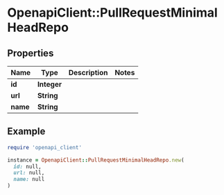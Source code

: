 # OpenapiClient::PullRequestMinimalHeadRepo

## Properties

| Name | Type | Description | Notes |
| ---- | ---- | ----------- | ----- |
| **id** | **Integer** |  |  |
| **url** | **String** |  |  |
| **name** | **String** |  |  |

## Example

```ruby
require 'openapi_client'

instance = OpenapiClient::PullRequestMinimalHeadRepo.new(
  id: null,
  url: null,
  name: null
)
```

